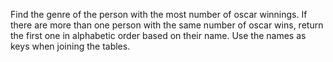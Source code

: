 Find the genre of the person with the most number of oscar winnings.
If there are more than one person with the same number of oscar wins, return the first one in alphabetic order based on their name. 
Use the names as keys when joining the tables.